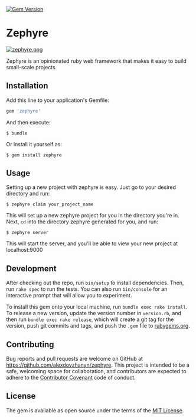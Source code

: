 [![Gem Version](https://badge.fury.io/rb/zephyre.svg)](https://badge.fury.io/rb/zephyre)

# Zephyre

[![zephyre.png](https://s23.postimg.org/myvid41bv/zephyre.png)](https://postimg.org/image/ynzi12saf/)

Zephyre is an opinionated ruby web framework that makes it easy to build small-scale projects. 

## Installation

Add this line to your application's Gemfile:

```ruby
gem 'zephyre'
```

And then execute:

    $ bundle

Or install it yourself as:

    $ gem install zephyre

## Usage

Setting up a new project with zephyre is easy. Just go to your desired directory and run:
		
    $ zephyre claim your_project_name

This will set up a new zephyre project for you in the directory you're in. Next, `cd` into the directory zephyre generated for you, and run:
		
    $ zephyre server

This will start the server, and you'll be able to view your new project at localhost:9000

## Development

After checking out the repo, run `bin/setup` to install dependencies. Then, run `rake spec` to run the tests. You can also run `bin/console` for an interactive prompt that will allow you to experiment.

To install this gem onto your local machine, run `bundle exec rake install`. To release a new version, update the version number in `version.rb`, and then run `bundle exec rake release`, which will create a git tag for the version, push git commits and tags, and push the `.gem` file to [rubygems.org](https://rubygems.org).

## Contributing

Bug reports and pull requests are welcome on GitHub at https://github.com/alexdovzhanyn/zephyre. This project is intended to be a safe, welcoming space for collaboration, and contributors are expected to adhere to the [Contributor Covenant](http://contributor-covenant.org) code of conduct.


## License

The gem is available as open source under the terms of the [MIT License](http://opensource.org/licenses/MIT).

